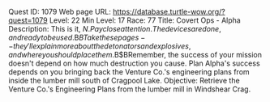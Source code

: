 Quest ID: 1079
Web page URL: https://database.turtle-wow.org/?quest=1079
Level: 22
Min Level: 17
Race: 77
Title: Covert Ops - Alpha
Description: This is it, $N. Pay close attention. The devices are done, and ready to be used.$B$BTake these pages--they'll explain more about the detonators and explosives, and where you should place them.$B$BRemember, the success of your mission doesn't depend on how much destruction you cause. Plan Alpha's success depends on you bringing back the Venture Co.'s engineering plans from inside the lumber mill south of Cragpool Lake.
Objective: Retrieve the Venture Co.'s Engineering Plans from the lumber mill in Windshear Crag.
